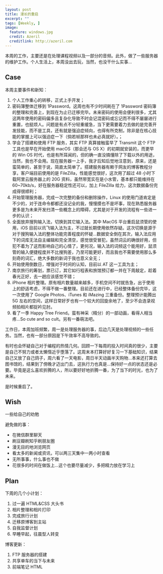 ```yaml
---
layout: post
title: 漫长的重启
excerpt: ""
tags: [Weekly, ]
image:
  feature: windows.jpg
  credit: Azeril
  creditlink: http://azeril.com
---
```



本周的工作，主要还是在处理课程视频以及一部分的音频。此外，做了一些服务器的维护工作。个人生活上，本周没出去玩，当然，也没干什么实事...

## Case

本周主要事件和新知：

1. 个人工作重心的转移，正式上手开发；
2. 密码簿整体迁移到 1Password。这周也有不少时间耗在了 1Password 密码簿的整理和完善上，到现在为止已迁移完毕。未来密码的使用会便利很多，尤其这两年使用的密码偏多且复杂化导致不时会记混密码或忘记而不得不屡屡进行重置，也挺烦人。问题是有点不分轻重缓急，当下更需要着力去做的是完善开发技能，而不是工具，还有就是强迫症倾向，也得有所克制，除非是在核心技能的掌握上可以强迫症一下（倘若帧那样也未必真就好）。；
3. 学会了搭建和使用 FTP 服务，其实 FTP 真算接触蛮早了 Transmit 这个 FTP 工具也是早在开始使用 macOS（那会还与 OS X）的初期就安装的，而更早的 Win OS 时代，也是有所耳闻的，但的确一直没搞懂除了下载以外的用途，当然，我也不会用。现在服务器一上手，我才后知后觉地注意到，原来，还是蛮简单的，甚至于说，简直太简单了。搭建服务器有赖于网友的博客教程分享，客户端目前使用的是 FileZilla，性能感觉很好，这次用了超过 48 小时下载阿里云服务器上的 20G 资料，虽然带宽实在是小水管，基本都只能维持在 60~70kb/s，好在服务器稳定性还可以，加上 FileZilla 给力，这次数据备份完成得很顺利；
4. 开始管理服务器，完成一次完整的备份和删除操作，Linux 的使用门道肯定是不少的，对于连命令都都还没记全的我，慢慢摸也不是坏事，现在熟悉服务器更多是为未来开发扫清一些概念上的障碍，尤其是对于开发的流程有一些进一步的认识；
5. 全面放弃搜狗输入法，切换到其它输入法。其中 MacOS 平台重启鼠须管的使用，iOS 目前以讯飞输入法为主，不过就长期使用依然存疑。这次切换是源于对于搜狗输入法的整体功能完善程度的怀疑...数据安全倒在其次，输入法应用下的词库无法自主编辑和完全清空，感觉很受冒犯，虽然词云的确很好用，但犯不着为了这而影响自己的心情了，更何况，输入法的词频这个能用好，鼠须管的输入便捷程度并不比搜狗差，乃至可能更好，而且我也不需要使用那么多刻奇的词汇，绝大多数的新词于我也意义全无；
6. 开始使用倒数日，增强对于时间的认知，目前以 AT 这一工具为主；
7. 南京旅行的筹划，票已订，其它如行程表和旅馆预订都一并在下周敲定，趁着春光正好，去一趟应该感觉不错；
8. iPhone 相片整理。原有相片数量越来越多，手机空间不时就告急，出于使用上的舒适考虑，不得不做一番整理。目前还在进行中，已经整体备份完毕，这一次使用了 Google Photos、iTunes 和 iMazing 三重备份。整理预计能腾出 5G 左右的空间，这样日常好歹也有一个较大的回旋余地了，至少不会连录视频拍相片都捉衿见肘。
9. 看了一季 Happy Tree Friend。蛮有神采（精分）的一部动画，看得人相当疼...So cute and so cult。另有一番萌法吧。

工作日，本周加班频繁，周一是处理服务器的事，后边几天是处理视频的一些任务。当然，也有一部分原因是下午效率不高导致的。

有时也会怀疑自己对于编程的热情几何。回顾一下每周的投入时间真的很少，主要是自己不努力或者太懒惰近乎堕落了。这周末本打算好好复习一下基础知识，结果自己又放了自己鸽子，周六看了一天电影，周日半天动画半天购物...本来还打算去图书馆的，结果到了傍晚才迈出门去，这执行力也真是...保持好一点的状态还是必要。毕竟是这么喜欢折腾的人，所以要好好地折腾一番，为了当下的时光，也为了未来。

是时候重启了。

## Wish

一些给自己的劝勉

避免做的事：

- 在微信群里聊天
- 刷豆瓣刷知乎刷朋友圈
- 漫无目的地浏览网页
- 看太多的新闻或资讯，可以两三天集中一两小时查看
- 无所事事，什么事也不做
- 花很多的时间在做饭上...这个也要尽量减少，多把精力放在学习上

## Plan

下周的几个小计划：

1. 过一遍 HTML&CSS 大头书
2. 相片整理和相片打印
3. 完成旅行计划
4. 迁移原博客到主站
5. 自我监督计划
6. 早睡早起，往晨型人转变

博客更新：

1. FTP 服务器的搭建
2. 共享单车的当下与未来
3. 前端笔记 HTML


